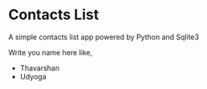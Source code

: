 # Contacts List

A simple contacts list app powered by Python and Sqlite3

Write you name here like,
- Thavarshan
- Udyoga
